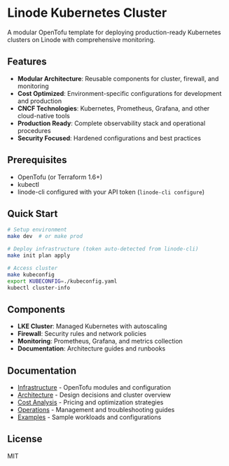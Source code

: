 # Linode Kubernetes Cluster

A modular OpenTofu template for deploying production-ready Kubernetes clusters on Linode with comprehensive monitoring.

## Features

- **Modular Architecture**: Reusable components for cluster, firewall, and monitoring
- **Cost Optimized**: Environment-specific configurations for development and production
- **CNCF Technologies**: Kubernetes, Prometheus, Grafana, and other cloud-native tools
- **Production Ready**: Complete observability stack and operational procedures
- **Security Focused**: Hardened configurations and best practices

## Prerequisites

- OpenTofu (or Terraform 1.6+)
- kubectl
- linode-cli configured with your API token (`linode-cli configure`)

## Quick Start

```bash
# Setup environment
make dev  # or make prod

# Deploy infrastructure (token auto-detected from linode-cli)
make init plan apply

# Access cluster
make kubeconfig
export KUBECONFIG=./kubeconfig.yaml
kubectl cluster-info
```

## Components

- **LKE Cluster**: Managed Kubernetes with autoscaling
- **Firewall**: Security rules and network policies  
- **Monitoring**: Prometheus, Grafana, and metrics collection
- **Documentation**: Architecture guides and runbooks

## Documentation

- [Infrastructure](infrastructure/README.md) - OpenTofu modules and configuration
- [Architecture](docs/architecture/) - Design decisions and cluster overview
- [Cost Analysis](docs/cost/) - Pricing and optimization strategies
- [Operations](docs/runbooks/) - Management and troubleshooting guides
- [Examples](docs/examples/) - Sample workloads and configurations

## License

MIT